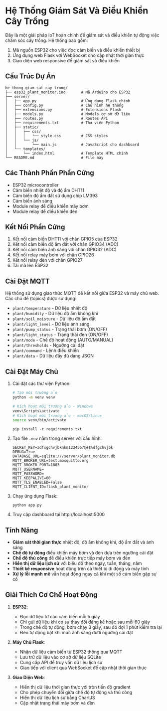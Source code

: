 # Hệ Thống Giám Sát Và Điều Khiển Cây Trồng

Đây là một giải pháp IoT hoàn chỉnh để giám sát và điều khiển tự động việc chăm sóc cây trồng. Hệ thống bao gồm:

1. Mã nguồn ESP32 cho việc đọc cảm biến và điều khiển thiết bị
2. Ứng dụng web Flask với WebSocket cho cập nhật thời gian thực
3. Giao diện web responsive để giám sát và điều khiển

## Cấu Trúc Dự Án

```
he-thong-giam-sat-cay-trong/
├── esp32_plant_monitor.ino       # Mã Arduino cho ESP32
├── server/
│   ├── app.py                    # Ứng dụng Flask chính
│   ├── config.py                 # Cấu hình hệ thống
│   ├── extensions.py             # Extensions Flask
│   ├── models.py                 # Models cơ sở dữ liệu
│   ├── routes.py                 # Routes API
│   ├── requirements.txt          # Thư viện Python
│   ├── static/
│   │   ├── css/
│   │   │   └── style.css         # CSS styles
│   │   └── js/
│   │       └── main.js           # JavaScript cho dashboard
│   └── templates/
│       └── index.html            # Template HTML chính
└── README.md                     # File này
```

## Các Thành Phần Phần Cứng

- ESP32 microcontroller
- Cảm biến nhiệt độ và độ ẩm DHT11
- Cảm biến độ ẩm đất sử dụng chip LM393
- Cảm biến ánh sáng
- Module relay để điều khiển máy bơm
- Module relay để điều khiển đèn

## Kết Nối Phần Cứng

1. Kết nối cảm biến DHT11 với chân GPIO5 của ESP32
2. Kết nối cảm biến độ ẩm đất với chân GPIO34 (ADC)
3. Kết nối cảm biến ánh sáng với chân GPIO32 (ADC)
4. Kết nối relay máy bơm với chân GPIO26
5. Kết nối relay đèn với chân GPIO27
6. Tải mã lên ESP32

## Cài Đặt MQTT

Hệ thống sử dụng giao thức MQTT để kết nối giữa ESP32 và máy chủ web. Các chủ đề (topics) được sử dụng:

- `plant/temperature` - Dữ liệu nhiệt độ
- `plant/humidity` - Dữ liệu độ ẩm không khí
- `plant/soil_moisture` - Dữ liệu độ ẩm đất
- `plant/light_level` - Dữ liệu ánh sáng
- `plant/pump_status` - Trạng thái bơm (ON/OFF)
- `plant/light_status` - Trạng thái đèn (ON/OFF)
- `plant/mode` - Chế độ hoạt động (AUTO/MANUAL)
- `plant/thresholds` - Ngưỡng cài đặt
- `plant/command` - Lệnh điều khiển
- `plant/data` - Dữ liệu đầy đủ dạng JSON

## Cài Đặt Máy Chủ

1. Cài đặt các thư viện Python:

   ```bash
   # Tạo môi trường ảo
   python -m venv venv

   # Kích hoạt môi trường ảo - Windows
   venv\Scripts\activate
   # Kích hoạt môi trường ảo - macOS/Linux
   source venv/bin/activate
   ```

   ```
   pip install -r requirements.txt
   ```

2. Tạo file `.env` nằm trong server với cấu hình:
   ```
   SECRET_KEY=zdfxgchvjbknkm1234567@#$%dfgchvjbk
   DEBUG=True
   DATABASE_URL=sqlite:///server/plant_monitor.db
   MQTT_BROKER_URL=test.mosquitto.org
   MQTT_BROKER_PORT=1883
   MQTT_USERNAME=
   MQTT_PASSWORD=
   MQTT_KEEPALIVE=60
   MQTT_TLS_ENABLED=False
   MQTT_CLIENT_ID=flask_plant_monitor
   ```

3. Chạy ứng dụng Flask:
   ```
   python app.py
   ```

4. Truy cập dashboard tại http://localhost:5000

## Tính Năng

- **Giám sát thời gian thực** nhiệt độ, độ ẩm không khí, độ ẩm đất và ánh sáng
- **Chế độ tự động** điều khiển máy bơm và đèn dựa trên ngưỡng cài đặt
- **Chế độ thủ công** để điều khiển trực tiếp máy bơm và đèn
- **Hiển thị dữ liệu lịch sử** với biểu đồ theo ngày, tuần, tháng, năm
- **Thiết kế responsive** hoạt động trên cả thiết bị di động và máy tính
- **Xử lý lỗi mạnh mẽ** vẫn hoạt động ngay cả khi một số cảm biến gặp sự cố

## Giải Thích Cơ Chế Hoạt Động

1. **ESP32**:
   - Đọc dữ liệu từ các cảm biến mỗi 5 giây
   - Chỉ gửi dữ liệu khi có sự thay đổi đáng kể hoặc sau mỗi 60 giây
   - Trong chế độ tự động, bơm chạy 3 giây, sau đó đợi 1 phút kiểm tra lại
   - Đèn tự động bật khi mức ánh sáng dưới ngưỡng cài đặt

2. **Máy Chủ Flask**:
   - Nhận dữ liệu cảm biến từ ESP32 thông qua MQTT
   - Lưu trữ dữ liệu vào cơ sở dữ liệu SQLite
   - Cung cấp API để truy vấn dữ liệu lịch sử
   - Giao tiếp với client qua WebSocket để cập nhật thời gian thực

3. **Giao Diện Web**:
   - Hiển thị dữ liệu thời gian thực với tròn tiến độ gradient
   - Cho phép chuyển đổi giữa chế độ tự động và thủ công
   - Hiển thị dữ liệu lịch sử bằng ChartJS
   - Cập nhật trạng thái máy bơm và đèn
